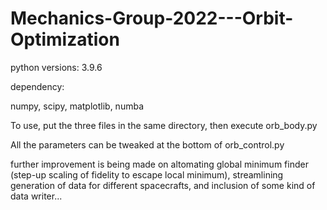 # Mechanics-Group-2022---Orbit-Optimization

python versions: 3.9.6 </p>
</p>
</p>
dependency:</p>
numpy, scipy, matplotlib, numba</p>
</p>
</p>
To use, put the three files in the same directory, then execute orb_body.py </p>
All the parameters can be tweaked at the bottom of orb_control.py</p>
</p>
</p>
further improvement is being made on altomating global minimum finder (step-up scaling of fidelity to escape local minimum), streamlining generation of data for different spacecrafts, and inclusion of some kind of data writer...
